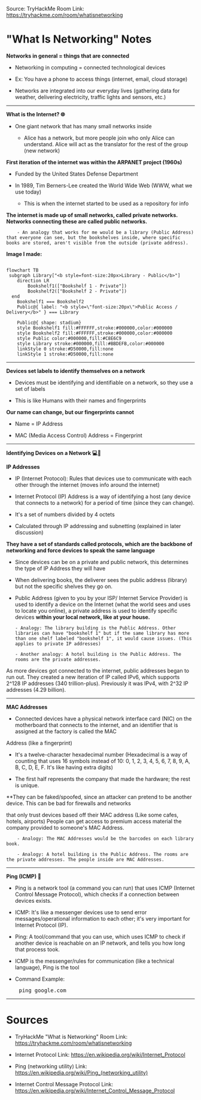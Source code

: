Source: TryHackMe Room Link: https://tryhackme.com/room/whatisnetworking

# "What Is Networking" Notes

**Networks in general = things that are connected**

-	Networking in computing = connected technological devices

-	Ex: You have a phone to access things (internet, email, cloud storage)

-	Networks are integrated into our everyday lives (gathering data for weather, delivering electricity, traffic lights and sensors, etc.)

  ---
**What is the Internet? 🌐**

-	One giant network that has many small networks inside

    - Alice has a network, but more people join who only Alice can understand. Alice will act as the translator for the rest of the group (new network)

**First iteration of the internet was within the ARPANET project (1960s)**

-	Funded by the United States Defense Department

-	In 1989, Tim Berners-Lee created the World Wide Web (WWW, what we use today)

    -	This is when the internet started to be used as a repository for info

**The internet is made up of small networks, called private networks. Networks connecting these are called public networks.**

        - An analogy that works for me would be a library (Public Address) that everyone can see, but the bookshelves inside, where specific books are stored, aren't visible from the outside (private address).

**Image I made:**
 	
```mermaid

flowchart TB
 subgraph Library["<b style=font-size:20px>Library - Public</b>"]
    direction LR
        Bookshelf1(["Bookshelf 1 - Private"])
        Bookshelf2(["Bookshelf 2 - Private"])
  end
    Bookshelf1 === Bookshelf2
    Public@{ label: "<b style=\"font-size:20px\">Public Access / Delivery</b>" } === Library

    Public@{ shape: stadium}
    style Bookshelf1 fill:#FFFFFF,stroke:#000000,color:#000000
    style Bookshelf2 fill:#FFFFFF,stroke:#000000,color:#000000
    style Public color:#000000,fill:#C8E6C9
    style Library stroke:#000000,fill:#BBDEFB,color:#000000 
    linkStyle 0 stroke:#D50000,fill:none
    linkStyle 1 stroke:#D50000,fill:none
```
---
**Devices set labels to identify themselves on a network**

-	Devices must be identifying and identifiable on a network, so they use a set of labels

-	This is like Humans with their names and fingerprints

**Our name can change, but our fingerprints cannot**

-	Name = IP Address

-	MAC (Media Access Control) Address = Fingerprint


---
**Identifying Devices on a Network 💻📱**

**IP Addresses**

-	IP (Internet Protocol): Rules that devices use to communicate with each other through the internet (moves info around the internet)

-	Internet Protocol (IP) Address is a way of identifying a host (any device that connects to a network) for a period of time (since they can change).

-	It's a set of numbers divided by 4 octets

-	Calculated through IP addressing and subnetting (explained in later discussion)

**They have a set of standards called protocols, which are the backbone of networking and force devices to speak the same language**

-	Since devices can be on a private and public network, this determines the type of IP Address they will have

-	When delivering books, the deliverer sees the public address (library) but not the specific shelves they go on.

-	Public Address (given to you by your ISP/ Internet Service Provider) is used to identify a device on the Internet (what the world sees and uses to locate you online), a private address is used to identify specific devices **within your local network, like at your house.** 

        - Analogy: The library building is the Public Address. Other libraries can have "bookshelf 1" but if the same library has more than one shelf labeled "bookshelf 1", it would cause issues. (This applies to private IP addresses)

        - Another analogy: A hotel building is the Public Address. The rooms are the private addresses.

As more devices got connected to the internet, public addresses began to run out. They created a new iteration of IP called IPv6, which supports 2^128 IP addresses (340 trillion-plus). Previously it was IPv4, with 2^32 IP addresses (4.29 billion).

---

**MAC Addresses**

- Connected devices have a physical network interface card (NIC) on the motherboard that connects to the internet, and an identifier  that is assigned at the factory is called the MAC

Address (like a fingerprint)

- It's a twelve-character hexadecimal number (Hexadecimal is a way of counting that uses 16 symbols instead of 10: 0, 1, 2, 3, 4, 5, 6, 7, 8, 9, A, B, C, D, E, F. It's like having extra digits)

- The first half represents the company that made the hardware; the rest is unique.

**They can be faked/spoofed, since an attacker can pretend to be another device. This can be bad for firewalls and networks 

that only trust devices based off their MAC address (Like some cafes, hotels, airports) People can get access to premium access material the company provided to someone's MAC Address.

        - Analogy: The MAC Addresses would be the barcodes on each library book.

        - Analogy: A hotel building is the Public Address. The rooms are the private addresses. The people inside are MAC Addresses.

---
**Ping (ICMP) 📡**

-	Ping is a network tool (a command you can run) that uses ICMP (Internet Control Message Protocol), which checks if a connection between devices exists.

-	ICMP: It's like a messenger devices use to send error messages/operational information to each other; it's very important for Internet Protocol (IP).

-	Ping: A tool/command that you can use, which uses ICMP to check if another device is reachable on an IP network, and tells you how long that process took.

-	ICMP is the messenger/rules for communication (like a technical language), Ping is the tool

-	Command Example:
<pre>
	ping google.com
</pre>
________________________________________

# Sources

-	TryHackMe "What is Networking" Room Link: https://tryhackme.com/room/whatisnetworking

-	Internet Protocol Link: https://en.wikipedia.org/wiki/Internet_Protocol

-	Ping (networking utility) Link: https://en.wikipedia.org/wiki/Ping_(networking_utility)

-	Internet Control Message Protocol Link: https://en.wikipedia.org/wiki/Internet_Control_Message_Protocol


